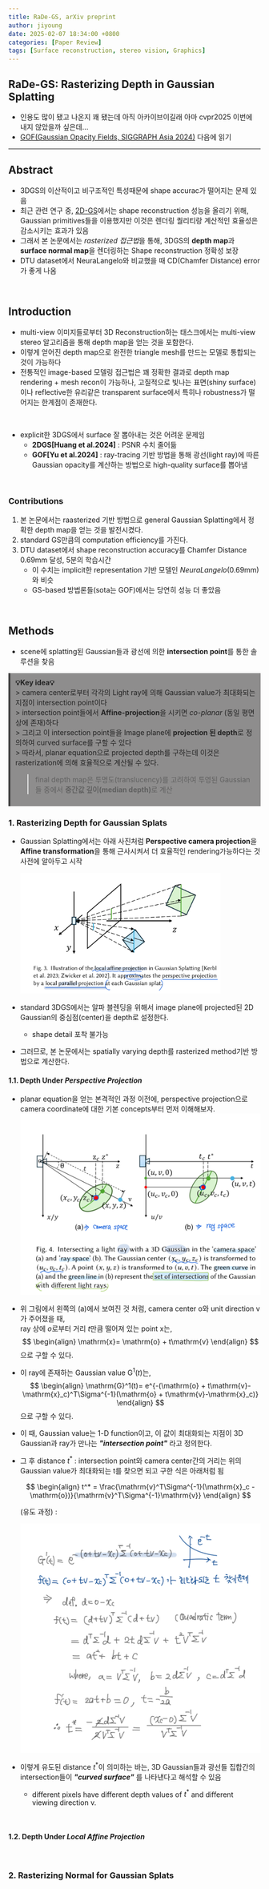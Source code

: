 ```yaml
---
title: RaDe-GS, arXiv preprint
author: jiyoung
date: 2025-02-07 18:34:00 +0800
categories: [Paper Review]
tags: [Surface reconstruction, stereo vision, Graphics]
---
```

<script type="text/javascript">
  MathJax = {
    tex: {
      inlineMath: [['$', '$'], ['\\(', '\\)']]
    }
  };
</script>
<script type="text/javascript" src="https://cdn.jsdelivr.net/npm/mathjax@3/es5/tex-mml-chtml.js"></script>

## RaDe-GS: Rasterizing Depth in Gaussian Splatting
- 인용도 많이 됐고 나온지 꽤 됐는데 아직 아카이브이길래 아마 cvpr2025 이번에 내지 않았을까 싶은데...
- [GOF(Gaussian Opacity Fields, SIGGRAPH Asia 2024)](https://arxiv.org/pdf/2404.10772) 다음에 읽기
  
---

## Abstract
- 3DGS의 이산적이고 비구조적인 특성때문에 shape accurac가 떨어지는 문제 있음
- 최근 관련 연구 중, [2D-GS](https://jyseo531.github.io/posts/2DGS/)에서는 shape reconstruction 성능을 올리기 위해, Gaussian primitives들을 이용했지만 이것은 렌더링 퀄리티랑 계산적인 효율성은 감소시키는 효과가 있음
- 그래서 본 논문에서는 *rasterized 접근법*을 통해, 3DGS의 **depth map**과 **surface normal map**을 렌더링하는 Shape reconstruction 정확성 보장
- DTU dataset에서 NeuraLangelo와 비교했을 때 CD(Chamfer Distance) error가 좋게 나옴

<br>

## Introduction
- multi-view 이미지들로부터 3D Reconstruction하는 태스크에서는 multi-view stereo 알고리즘을 통해 depth map을 얻는 것을 포함한다.
- 이렇게 얻어진 depth map으로 완전한 triangle mesh를 만드는 모델로 통합되는 것이 가능하다
- 전통적인 image-based 모델링 접근법은 꽤 정확한 결과로 depth map rendering + mesh recon이 가능하나, 고질적으로 빛나는 표면(shiny surface)이나 reflective한 유리같은 transparent surface에서 특히나 robustness가 떨어지는 한계점이 존재한다.
<br>

- explicit한 3DGS에서 surface 잘 뽑아내는 것은 어려운 문제임
  - **2DGS[Huang et al.2024]** : PSNR 수치 줄어듦
  - **GOF[Yu et al.2024]** : ray-tracing 기반 방법을 통해 광선(light ray)에 따른 Gaussian opacity를 계산하는 방법으로 high-quality surface를 뽑아냄
<br>

### Contributions
1. 본 논문에서는 raasterized 기반 방법으로 general Gaussian Splatting에서 정확한 depth map을 얻는 것을 발전시켰다.<br>
2. standard GS만큼의 computation efficiency를 가진다.
3. DTU dataset에서 shape reconstruction accuracy를 Chamfer Distance 0.69mm 달성, 5분의 학습시간 
   - 이 수치는 implicit한 representation 기반 모델인 *NeuraLangelo*(0.69mm)와 비슷
   - GS-based 방법론들(sota는 GOF)에서는 당연히 성능 더 좋았음

<br>

## Methods
- scene에 splatting된 Gaussian들과 광선에 의한 **intersection point**를 통한 솔루션을 찾음 <br>

<div style="padding: 10px; border-left: 4px solid #444; background:rgb(142, 141, 141); color: #222;">
<strong> 💡Key idea💡</strong> <br>
  > camera center로부터 각각의 Light ray에 의해 Gaussian value가 최대화되는 지점이 intersection point이다 <br>
  > intersection point들에서 <strong>Affine-projection</strong>을 시키면 <em>co-planar</em> (동일 평면상에 존재)하다 <br>
  > 그리고 이 intersection point들을 Image plane에 <strong>projection 된 depth</strong>로 정의하여 curved surface를 구할 수 있다 <br>
  > 따라서, planar equation으로 projected depth를 구하는데 이것은 rasterization에 의해 효율적으로 계산될 수 있다. 
  <br>

  > final depth map은 투명도(translucency)를 고려하여 투영된 Gaussian들 중에서 <strong>중간값 깊이(median depth)</strong>로 계산
</div>

### 1. Rasterizing Depth for Gaussian Splats
- Gaussian Splatting에서는 아래 사진처럼 **Perspective camera projection**을 **Affine transformation**을 통해 근사시켜서 더 효율적인 rendering가능하다는 것 사전에 알아두고 시작
  
  <img src="assets/img/posts_storage/RaDe-GS/IMG_F0BCE5442A9B-1.jpeg" width="400" alt="figure2">

- standard 3DGS에서는 알파 블렌딩을 위해서 image plane에 projected된 2D Gaussian의 중심점(center)을 depth로 설정한다.
  - shape detail 포착 불가능
- 그러므로, 본 논문에서는 spatially varying depth를 rasterized method기반 방법으로 계산한다.

#### 1.1. Depth Under *Perspective Projection*
- planar equation을 얻는 본격적인 과정 이전에, perspective projection으로 camera coordinate에 대한 기본 concepts부터 먼저 이해해보자.
    ![img.png](assets/img/posts_storage/RaDe-GS/IMG_3E9EBF804532-1.jpeg)

- 위 그림에서 왼쪽의 (a)에서 보여진 것 처럼, camera center $\mathrm{o}$와 unit direction $\mathrm{v}$가 주어졌을 때, <br>
  ray 상에 $o$로부터 거리 $t$만큼 떨어져 있는 point $\mathrm{x}$는, 
  $$ \begin{align} \mathrm{x}= \mathrm{o} + t\mathrm{v} \end{align} $$
  으로 구할 수 있다.

- 이 ray에 존재하는 Gaussian value $\mathrm{G}^1(t)$는,
  $$ \begin{align} \mathrm{G}^1(t)= e^{-(\mathrm{o} + t\mathrm{v}-\mathrm{x}_c)^T\Sigma^{-1}(\mathrm{o} + t\mathrm{v}-\mathrm{x}_c)} \end{align} $$
  으로 구할 수 있다.

- 이 때, Gaussian value는 1-D function이고, 이 값이 최대화되는 지점이 3D Gaussian과 ray가 만나는 ***"intersection point"*** 라고 정의한다.
- 그 후 distance $t^*$ : intersection point와 camera center간의 거리는 위의 Gaussian value가 최대화되는 t를 찾으면 되고 구한 식은 아래처럼 됨 
  
  $$ \begin{align} t^* = \frac{\mathrm{v}^T\Sigma^{-1}(\mathrm{x}_c - \mathrm{o})}{\mathrm{v}^T\Sigma^{-1}\mathrm{v}} \end{align} $$

    (유도 과정) :

    <img src="assets/img/posts_storage/RaDe-GS/IMG_9EF21ECD5F4A-1.jpeg" width="500" alt="figure">

- 이렇게 유도된 distance $t^*$이 의미하는 바는, 3D Gaussian들과 광선들 집합간의 intersection들이 ***"curved surface"*** 를 나타낸다고 해석할 수 있음
  - different pixels have different depth values of $t^*$ and different viewing direction $\mathrm{v}$.
  
<br>

#### 1.2. Depth Under *Local Affine Projection*


<br>


### 2. Rasterizing Normal for Gaussian Splats
